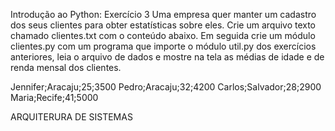 Introdução ao Python: Exercício 3
Uma empresa quer manter um cadastro dos seus clientes para
obter estatísticas sobre eles. Crie um arquivo texto chamado
clientes.txt com o conteúdo abaixo. Em seguida crie um módulo
clientes.py com um programa que importe o módulo util.py dos
exercícios anteriores, leia o arquivo de dados e mostre na tela as
médias de idade e de renda mensal dos clientes.

Jennifer;Aracaju;25;3500 
Pedro;Aracaju;32;4200 
Carlos;Salvador;28;2900 
Maria;Recife;41;5000

ARQUITERURA DE SISTEMAS
